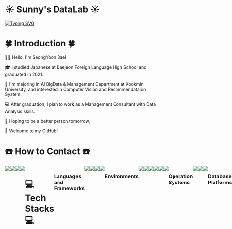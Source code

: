 # ☀️ Sunny's DataLab ☀️
<a href="https://git.io/typing-svg"><img src="https://readme-typing-svg.demolab.com?font=Playfair+Display&weight=900&size=60&duration=2000&pause=700&color=0775FF&background=FFF40000&center=true&vCenter=true&multiline=true&random=false&width=900&height=200&lines=Welcome+to+Sunny's+Github!;%E7%A7%81%E3%81%AE%E3%82%AE%E3%83%83%E3%83%88%E3%83%8F%E3%83%96%E3%81%B8%E3%82%88%E3%81%86%E3%81%93%E3%81%9D!" alt="Typing SVG" /></a>

# 🍀 Introduction 🍀

👋🏻 Hello, I'm SeongYoon Bae! 

🎓 I studied Japanese at Daejeon Foreign Language High School and graduated in 2021.

🏫 I'm majoring in AI BigData & Management Department at Kookmin University, and interested in Computer Vision and Recommendataion System.

💻 After graduation, I plan to work as a Management Consultant with Data Analysis skills.

💬 Hoping to be a better person tomorrow,

💜 Welcome to my GitHub!


# ☎️ How to Contact ☎️
<div style="display:flex; flex-direction:row;">
    <a href="mailto:sunabc1023@kookmin.ac.kr" target="_blank"><img src ="https://img.shields.io/badge/Gmail-EA4335?style=for-the-badge&logo=Gmail&logoColor=white"/> 
    </a>
   <a href="https://sunnybae1023.tistory.com/" target="_blank"><img src="https://img.shields.io/badge/Tistory-000000?style=for-the-badge&logo=Tistory&logoColor=white"/>
   </a>
    <a href="https://www.instagram.com/bbi_s2_idd" target="_blank"><img src = "https://img.shields.io/badge/Instagram-E4405F?style=for-the-badge&logo=Instagram&logoColor=white"/> 
    </a>
    <a href="https://blog.naver.com/sunabc1023" target="_blank"><img src = "https://img.shields.io/badge/Blog-03C75A?style=for-the-badge&logo=NAVER&logoColor=white"/> 
    </a>

    
# 💻 Tech Stacks 💻

### Languages and Frameworks
<img src="https://img.shields.io/badge/Python-3776AB?style=flat-square&logo=Python&logoColor=white"/>
<img src="https://img.shields.io/badge/PyTorch-EE4C2C?style=flat-square&logo=PyTorch&logoColor=white"/>
<img src="https://img.shields.io/badge/Keras-D00000?style=flat-square&logo=Keras&logoColor=white"/>
<img src="https://img.shields.io/badge/TensorFlow-FF6F00?style=flat-square&logo=PyTorch&logoColor=white"/>


### Environments
<img src="https://img.shields.io/badge/Jupyter-F37626?style=flat-square&logo=Jupyter&logoColor=white"/>
<img src="https://img.shields.io/badge/Google Colab-F9AB00?style=flat-square&logo=Google Colab&logoColor=white"/>
<img src="https://img.shields.io/badge/Kaggle-20BEFF?style=flat-square&logo=Kaggle&logoColor=black"/>
<img src="https://img.shields.io/badge/Visual Studio Code-007ACC?style=flat-square&logo=Visual Studio Code&logoColor=white"/>
<img src="https://img.shields.io/badge/Anaconda-44A833?style=flat-square&logo=Anaconda&logoColor=white"/>
<img src="https://img.shields.io/badge/Github-181717?style=flat-square&logo=Github&logoColor=white"/>



### Operation Systems
<img src="https://img.shields.io/badge/Linux-FCC624?style=flat-square&logo=Linux&logoColor=white"/>
<img src="https://img.shields.io/badge/macOS-000000?style=flat-square&logo=macOS&logoColor=white"/>
<img src="https://img.shields.io/badge/Windows 11-0078D4?style=flat-square&logo=Windows 11&logoColor=white"/>


### Databases/Contatinerization Platforms
<img src="https://img.shields.io/badge/Oracle-F80000?style=flat-square&logo=Oracle&logoColor=white"/>
<img src="https://img.shields.io/badge/Docker-2496ED?style=flat-square&logo=Docker&logoColor=white"/>
<img src="https://img.shields.io/badge/MySQL-4479A1?style=flat-square&logo=MySQL&logoColor=white"/>


### Others
<img src="https://img.shields.io/badge/OpenAI-412991?style=flat-square&logo=OpenAI&logoColor=white"/>
<img src="https://img.shields.io/badge/Notion-000000?style=flat-square&logo=Notion&logoColor=white"/>
<img src="https://img.shields.io/badge/Canva-00C4CC?style=flat-square&logo=Canva&logoColor=white"/>
<img src="https://img.shields.io/badge/FileZilla-BF0000?style=flat-square&logo=FileZilla&logoColor=white"/>




